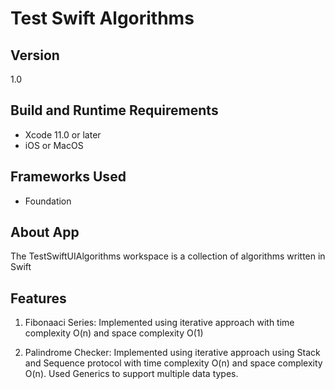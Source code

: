 # Test Swift Algorithms

## Version

1.0

## Build and Runtime Requirements
+ Xcode 11.0 or later
+ iOS or MacOS

## Frameworks Used
+ Foundation

## About App

The TestSwiftUIAlgorithms workspace is a collection of algorithms written in Swift

## Features

1) Fibonaaci Series: Implemented using iterative approach with time complexity O(n) and space complexity O(1)

2) Palindrome Checker: Implemented using iterative approach using Stack and Sequence protocol with time complexity O(n) and space complexity O(n). Used Generics to support multiple data types.




